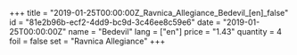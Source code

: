 +++
title = "2019-01-25T00:00:00Z_Ravnica_Allegiance_Bedevil_[en]_false"
id = "81e2b96b-ecf2-4dd9-bc9d-3c46ee8c59e6"
date = "2019-01-25T00:00:00Z"
name = "Bedevil"
lang = ["en"]
price = "1.43"
quantity = 4
foil = false
set = "Ravnica Allegiance"
+++
